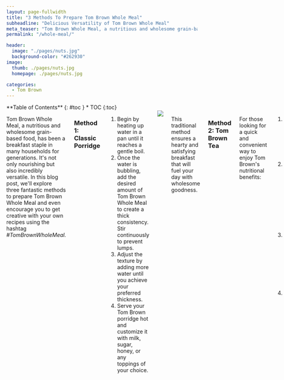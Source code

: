 ```yaml
---
layout: page-fullwidth
title: "3 Methods To Prepare Tom Brown Whole Meal"
subheadline: "Delicious Versatility of Tom Brown Whole Meal"
meta_teaser: "Tom Brown Whole Meal, a nutritious and wholesome grain-based food, has been a breakfast staple in many households for generations. It's not only nourishing but also incredibly versatile. In this blog post, we'll explore three fantastic methods to prepare Tom Brown Whole Meal and even encourage you to get creative with your own recipes using the hashtag #TomBrownWholeMeal."
permalink: "/whole-meal/"

header:
  image: "./pages/nuts.jpg"
  background-color: "#262930"
image:
  thumb: ./pages/nuts.jpg
  homepage: ./pages/nuts.jpg

categories:
  - Tom Brown
---
```


<!--more-->

<div class="row">
<div class="medium-4 medium-push-8 columns" markdown="2">
<div class="panel radius" markdown="1">
**Table of Contents**
{: #toc }
*  TOC
{:toc}
</div>
</div><!-- /.medium-4.columns -->

<div class="medium-8 medium-pull-4 columns" markdown="1">

Tom Brown Whole Meal, a nutritious and wholesome grain-based food, has been a breakfast staple in many households for generations. It's not only nourishing but also incredibly versatile. In this blog post, we'll explore three fantastic methods to prepare Tom Brown Whole Meal and even encourage you to get creative with your own recipes using the hashtag
_#TomBrownWholeMeal._

### Method 1: Classic Porridge

1. Begin by heating up water in a pan until it reaches a gentle boil.
2. Once the water is bubbling, add the desired amount of Tom Brown Whole Meal to create a thick consistency. Stir continuously to prevent lumps.
3. Adjust the texture by adding more water until you achieve your preferred thickness.
4. Serve your Tom Brown porridge hot and customize it with milk, sugar, honey, or any toppings of your choice.

<img  src="https://img.freepik.com/premium-photo/healthy-peanut-chutney-made-using-groundnut-shengdana-mungfali-served-small-bowl-with-raw-whole-selective-focus_466689-54279.jpg?w=900"/>

This traditional method ensures a hearty and satisfying breakfast that will fuel your day with wholesome goodness.

### Method 2: Tom Brown Tea

For those looking for a quick and convenient way to enjoy Tom Brown's nutritional benefits:

1. Boil a cup of water to make a piping hot base for your Tom Brown Tea.
2. Add 2 to 3 spoonfuls of Tom Brown Whole Meal to the hot water, stirring until it dissolves completely.
3. Customize your Tom Brown Tea with milk, sugar, or any sweeteners you prefer. Stir well.
4. Sip on this highly nutritious tea and relish its unique flavor.

<img  src="https://img.freepik.com/free-photo/high-angle-delicious-iced-coffee_23-2149600723.jpg?size=626&ext=jpg"/>

Tom Brown Tea is not only a delightful beverage but also an excellent way to incorporate Tom Brown Whole Meal into your daily routine.

### Method 3: Energizing Tom Brown Smoothie

If you're in the mood for something refreshing and fruity, try this Tom Brown Smoothie:

1. Add a generous portion of Tom Brown Whole Meal to your blender.
2. Toss in your favorite fruits – bananas, berries, or even tropical choices like mangoes work wonderfully.
3. Pour in a generous amount of milk to give your smoothie a creamy texture.
4. Blend the mixture until smooth and pour it into a glass.
5. You can add some fu toppings like: chocolate, sprinkles, oreos etc.

<img  src="https://img.freepik.com/free-photo/front-view-dessert-with-biscuits_23-2148603300.jpg?size=626&ext=jpg"/>

This Tom Brown Smoothie is perfect for a quick, on-the-go breakfast or a revitalizing snack any time of the day. Also a very fun way to make this for your kids.

Tom Brown Whole Meal is incredibly versatile and can be used in countless other recipes. Get creative in the kitchen and craft your unique Tom Brown creations.

Don't forget to share your culinary experiments with us using the hashtag #TomBrownWholeMeal let's inspire each other to explore the full potential of this nutritious grain-based delight.

#### In conclusion:

Tom Brown Whole Meal isn't just a breakfast choice; it's a canvas for culinary creativity. Whether you opt for the classic porridge, the soothing tea, or the invigorating smoothie, you're bound to enjoy the wholesome goodness it brings to your table. So, go ahead, experiment, and discover your favorite way to savor this nutritious treat.

Get 400g for **NGN 1000**

<a href="https://wa.link/bhdr0e">
<button style="background-color:green; color: white; padding: 12px 24px; border-radius: 4px; border: none; cursor: pointer;">
Buy 400g
</button>
</a>

Get 800g for **NGN 2000**

<a href="https://wa.link/edcmg6">
  <button style="background-color:green; color: white; padding: 12px 24px; border-radius: 4px; border: none; cursor: pointer;"> 
        Buy 800g
    </button>
    </a>

</div><!-- /.medium-8.columns -->
</div><!-- /.row -->
